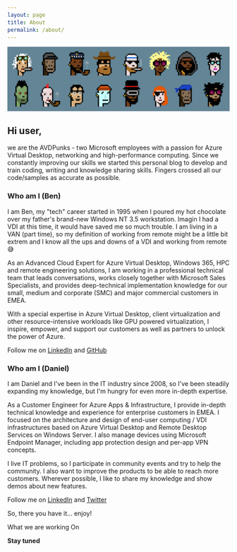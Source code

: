 ```yaml
---
layout: page
title: About
permalink: /about/
---
```


![AVDpunks](assets/img/about/avdpunks.png)

## Hi user, ## 

we are the AVDPunks - two Microsoft employees with a passion for Azure Virtual Desktop, networking and high-performance computing. 
Since we constantly improving our skills we started this personal blog to develop and train coding, writing and knowledge sharing skills. Fingers crossed all our code/samples as accurate as possible. 

### Who am I (Ben) ###

I am Ben, my "tech" career started in 1995 when I poured my hot chocolate over my father's brand-new Windows NT 3.5 workstation. Imagin I had a VDI at this time, it would have saved me so much trouble.
I am living in a VAN (part time), so my definition of working from remote might be a little bit extrem and I know all the ups and downs of a VDI and working from remote 😅


As an Advanced Cloud Expert for Azure Virtual Desktop, Windows 365, HPC and remote engineering solutions, I am working in a professional technical team that leads conversations, works closely together with Microsoft Sales Specialists, and provides deep-technical implementation knowledge for our small, medium and corporate (SMC) and major commercial customers in EMEA.

With a special expertise in Azure Virtual Desktop, client virtualization and other resource-intensive workloads like GPU powered virtualization, I inspire, empower, and support our customers as well as partners to unlock the power of Azure.

Follow me on [LinkedIn](https://www.linkedin.com/in/ben-martin-baur/) and [GitHub](https://github.com/BenMartinBaur)

### Who am I (Daniel) ###

I am Daniel and I've been in the IT industry since 2008, so I've been steadily expanding my knowledge, but I'm hungry for even more in-depth expertise. 

As a Customer Engineer for Azure Apps & Infrastructure, I provide in-depth technical knowledge and experience for enterprise customers in EMEA. I focused on the architecture and design of end-user computing / VDI infrastructures based on Azure Virtual Desktop and Remote Desktop Services on Windows Server. I also manage devices using Microsoft Endpoint Manager, including app protection design and per-app VPN concepts.

I live IT problems, so I participate in community events and try to help the community. I also want to improve the products to be able to reach more customers. Wherever possible, I like to share my knowledge and show demos about new features.

Follow me on [LinkedIn](https://www.linkedin.com/in/daniel-weppeler/) and [Twitter](https://twitter.com/_danielwep)

So, there you have it... enjoy!

What we are working On

**Stay tuned**
